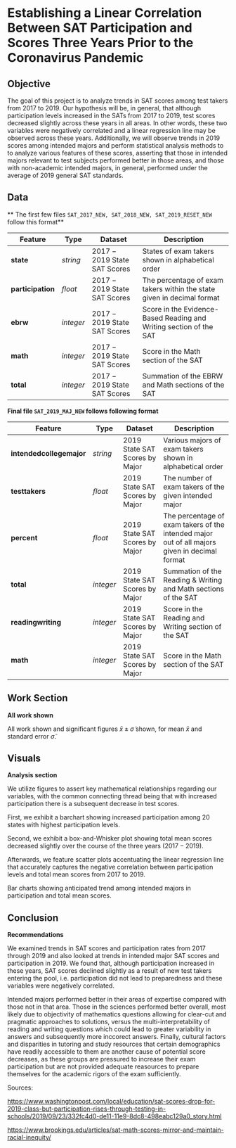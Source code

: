 
# Establishing a Linear Correlation Between SAT Participation and Scores Three Years Prior to the Coronavirus Pandemic

## Objective

The goal of this project is to analyze trends in SAT scores among test takers from $2017$ to $2019.$ Our hypothesis will be, in general, that although participation levels increased in the SATs from $2017$ to $2019,$ test scores decreased slightly across these years in all areas. In other words, these two variables were negatively correlated and a linear regression line may be observed across these years. Additionally, we will observe trends in $2019$ scores among intended majors and perform statistical analysis methods to to analyze various features of these scores, asserting that those in intended majors relevant to test subjects performed better in those areas, and those with non-academic intended majors, in general, performed under the average of $2019$ general SAT standards. 

## Data

** The first few files `SAT_2017_NEW, SAT_2018_NEW, SAT_2019_RESET_NEW` follow this format**

|Feature|Type|Dataset|Description|
|---|---|---|---|
|**state**|*string*|$2017-2019$ State SAT Scores|States of exam takers shown in alphabetical order| 
|**participation**|*float*|$2017-2019$ State SAT Scores|The percentage of exam takers within the state given in decimal format|
|**ebrw**|*integer*|$2017-2019$ State SAT Scores|Score in the Evidence-Based Reading and Writing section of the SAT|
|**math**|*integer*|$2017-2019$ State SAT Scores|Score in the Math section of the SAT|
|**total**|*integer*|$2017-2019$ State SAT Scores|Summation of the EBRW and Math sections of the SAT|

**Final file `SAT_2019_MAJ_NEW` follows following format**

|Feature|Type|Dataset|Description|
|---|---|---|---|
|**intendedcollegemajor**|*string*|$2019$ State SAT Scores by Major|Various majors of exam takers shown in alphabetical order| 
|**testtakers**|*float*|$2019$ State SAT Scores by Major|The number of exam takers of the given intended major|
|**percent**|*float*|$2019$ State SAT Scores by Major|The percentage of exam takers of the intended major out of all majors given in decimal format|
|**total**|*integer*|$2019$ State SAT Scores by Major|Summation of the Reading & Writing and Math sections of the SAT|
|**readingwriting**|*integer*|$2019$ State SAT Scores by Major|Score in the Reading and Writing section of the SAT|
|**math**|*integer*|$2019$ State SAT Scores by Major|Score in the Math section of the SAT|

## Work Section

**All work shown**

All work shown and significant figures $\bar{x} \pm \tilde{\sigma}$ shown, for mean $\bar{x}$ and standard error $\tilde{\sigma}$.

## Visuals

**Analysis section**

We utilize figures to assert key mathematical relationships regarding our variables, with the common connecting thread being that with increased participation there is a subsequent decrease in test scores. 

First, we exhibit a barchart showing increased participation among 20 states with highest participation levels.

Second, we exhibit a box-and-Whisker plot showing total mean scores decreased slightly over the course of the three years $(2017-2019).$

Afterwards, we feature scatter plots accentuating the linear regression line that accurately captures the negative correlation between participation levels and total mean scores from $2017$ to $2019.$

Bar charts showing anticipated trend among intended majors in participation and total mean scores. 

## Conclusion

**Recommendations**

We examined trends in SAT scores and participation rates from $2017$ through $2019$ and also looked at trends in intended major SAT scores and participation in $2019.$ We found that, although participation increased in these years, SAT scores declined slightly as a result of new test takers entering the pool, i.e. participation did not lead to preparedness and these variables were negatively correlated. 

Intended majors performed better in their areas of expertise compared with those not in that area. Those in the sciences performed better overall, most likely due to objectivity of mathematics questions allowing for clear-cut and pragmatic approaches to solutions, versus the multi-interpretability of reading and writing questions which could lead to greater variability in answers and subsequently more inccorect answers. Finally, cultural factors and disparities in tutoring and study resources that certain demographics have readily accessible to them are another cause of potential score decreases, as these groups are pressured to increase their exam participation but are not provided adequate reasources to prepare themselves for the academic rigors of the exam sufficiently. 

Sources: 

https://www.washingtonpost.com/local/education/sat-scores-drop-for-2019-class-but-participation-rises-through-testing-in-schools/2019/09/23/332fc4d0-de11-11e9-8dc8-498eabc129a0_story.html

https://www.brookings.edu/articles/sat-math-scores-mirror-and-maintain-racial-inequity/

